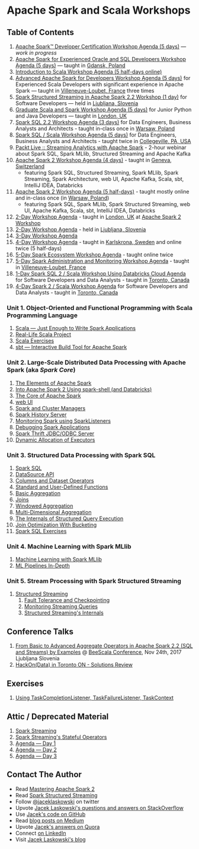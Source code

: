 <a id="toc" />

# Apache Spark and Scala Workshops

## Table of Contents

1. [Apache Spark™ Developer Certification Workshop Agenda (5 days)](http://blog.jaceklaskowski.pl/spark-workshop/slides/00_agenda-5-days-Apache-Spark-Developer-Certification.html) &mdash; _work in progress_
2. [Apache Spark for Experienced Oracle and SQL Developers Workshop Agenda (5 days)](http://blog.jaceklaskowski.pl/spark-workshop/slides/00_agenda-5-days-Apache-Spark-for-Experienced-Oracle-and-SQL-Developers.html) &mdash; taught in [Gdansk, Poland](https://en.wikipedia.org/wiki/Gda%C5%84sk)
3. [Introduction to Scala Workshop Agenda (5 half-days online)](http://blog.jaceklaskowski.pl/spark-workshop/slides/00_agenda-5-days-online-intro-to-scala.html)
4. [Advanced Apache Spark for Developers Workshop Agenda (5 days)](http://blog.jaceklaskowski.pl/spark-workshop/slides/00_agenda-5-days-advanced-spark-developers.html) for Experienced Scala Developers with significant experience in Apache Spark &mdash; taught in [Villeneuve-Loubet, France](https://en.wikipedia.org/wiki/Villeneuve-Loubet) three times
5. [Spark Structured Streaming in Apache Spark 2.2 Workshop (1 day)](http://blog.jaceklaskowski.pl/spark-workshop/slides/00_agenda-1-day-spark-structured-streaming.html) for Software Developers &mdash; held in [Ljubljana, Slovenia](https://en.wikipedia.org/wiki/Ljubljana)
6. [Graduate Scala and Spark Workshop Agenda (5 days)](http://blog.jaceklaskowski.pl/spark-workshop/slides/00_agenda-5-days-graduate-scala-spark.html) for Junior Python and Java Developers &mdash; taught in [London, UK](https://en.wikipedia.org/wiki/London)
7. [Spark SQL 2.2 Workshop Agenda (3 days)](http://blog.jaceklaskowski.pl/spark-workshop/slides/00_agenda-3-days-Spark-SQL.html) for Data Engineers, Business Analysts and Architects - taught in-class once in [Warsaw, Poland](https://en.wikipedia.org/wiki/Warsaw)
8. [Spark SQL / Scala Workshop Agenda (5 days)](http://blog.jaceklaskowski.pl/spark-workshop/slides/00_agenda-5-days-Scala-SparkSQL.html) for Data Engineers, Business Analysts and Architects - taught twice in [Collegeville, PA, USA](https://en.wikipedia.org/wiki/Collegeville,_Pennsylvania)
9. [Packt Live :: Streaming Analytics with Apache Spark](http://blog.jaceklaskowski.pl/spark-workshop/slides/00_Packt_Live_Streaming_Analytics.html) - 2-hour webinar about Spark SQL, Spark MLlib, Structured Streaming and Apache Kafka
10. [Apache Spark 2 Workshop Agenda (4 days)](http://blog.jaceklaskowski.pl/spark-workshop/slides/00_agenda-4-days-Scala-SparkSQL-Streaming-MLlib-Kafka.html) - taught in [Geneva, Switzerland](https://en.wikipedia.org/wiki/Geneva)
    * featuring Spark SQL, Structured Streaming, Spark MLlib, Spark Streaming, Spark Architecture, web UI, Apache Kafka, Scala, sbt, IntelliJ IDEA, Databricks
11. [Apache Spark 2 Workshop Agenda (5 half-days)](http://blog.jaceklaskowski.pl/spark-workshop/slides/00_agenda-5-half-days-Scala-SparkSQL-SparkMLlib-Kafka.html) - taught mostly online and in-class once (in [Warsaw, Poland](https://en.wikipedia.org/wiki/Warsaw))
    * featuring Spark SQL, Spark MLlib, Spark Structured Streaming, web UI, Apache Kafka, Scala, sbt, IntelliJ IDEA, Databricks
12. [2-Day Workshop Agenda](http://blog.jaceklaskowski.pl/spark-workshop/slides/00_agenda-2-days.html) - taught in [London, UK](https://en.wikipedia.org/wiki/London) at [Apache Spark 2 Workshop](http://www.meetup.com/London-Spark-Coding-Dojo/events/233488536/)
13. [2-Day Workshop Agenda](http://blog.jaceklaskowski.pl/spark-workshop/slides/00_agenda-2-days-ljubljana.html) - held in [Ljubljana, Slovenia](https://en.wikipedia.org/wiki/Ljubljana)
14. [3-Day Workshop Agenda](http://blog.jaceklaskowski.pl/spark-workshop/slides/00_agenda.html)
15. [4-Day Workshop Agenda](http://blog.jaceklaskowski.pl/spark-workshop/slides/00_agenda-4-days.html) - taught in [Karlskrona, Sweden](https://en.wikipedia.org/wiki/Karlskrona) and online twice (5 half-days)
16. [5-Day Spark Ecosystem Workshop Agenda](http://blog.jaceklaskowski.pl/spark-workshop/slides/00_agenda-5-days-Spark-Ecosystem.html) - taught online twice
17. [5-Day Spark Administration and Monitoring Workshop Agenda](http://blog.jaceklaskowski.pl/spark-workshop/slides/00_agenda-5-days-Spark-Administration-Monitoring.html) - taught in [Villeneuve-Loubet, France](https://en.wikipedia.org/wiki/Villeneuve-Loubet)
18. [1-Day Spark SQL 2 / Scala Workshop Using Databricks Cloud Agenda](http://blog.jaceklaskowski.pl/spark-workshop/slides/00_agenda-1-day-SparkSQL-Databricks-Cloud.html) for Software Developers and Data Analysts - taught in [Toronto, Canada](https://en.wikipedia.org/wiki/Toronto)
19. [4-Day Spark 2 / Scala Workshop Agenda](http://blog.jaceklaskowski.pl/spark-workshop/slides/00_agenda-4-days-toronto.html) for Software Developers and Data Analysts - taught in [Toronto, Canada](https://en.wikipedia.org/wiki/Toronto)

### Unit 1. Object-Oriented and Functional Programming with Scala Programming Language

1. [Scala &mdash; Just Enough to Write Spark Applications](http://blog.jaceklaskowski.pl/spark-workshop/slides/02_scala.html)
2. [Real-Life Scala Project](http://blog.jaceklaskowski.pl/spark-workshop/slides/02_scala-real-life-project.html)
3. [Scala Exercises](http://blog.jaceklaskowski.pl/spark-workshop/slides/02_scala-exercises.html)
4. [sbt &mdash; Interactive Build Tool for Apache Spark](http://blog.jaceklaskowski.pl/spark-workshop/slides/02_sbt.html)

### Unit 2. Large-Scale Distributed Data Processing with Apache Spark (aka _Spark Core_)

1. [The Elements of Apache Spark](http://blog.jaceklaskowski.pl/spark-workshop/slides/01_introduction-to-spark.html)
2. [Into Apache Spark 2 Using spark-shell (and Databricks)](http://blog.jaceklaskowski.pl/spark-workshop/slides/01_Spark-Intro-Using-Spark-Shell.html)
3. [The Core of Apache Spark](http://blog.jaceklaskowski.pl/spark-workshop/slides/spark-core.html)
4. [web UI](http://blog.jaceklaskowski.pl/spark-workshop/slides/01-spark-core-webui.html)
5. [Spark and Cluster Managers](http://blog.jaceklaskowski.pl/spark-workshop/slides/11_SparkCore-Cluster-Managers.html)
6. [Spark History Server](http://blog.jaceklaskowski.pl/spark-workshop/slides/12_SparkCore-Spark-History-Server.html)
7. [Monitoring Spark using SparkListeners](http://blog.jaceklaskowski.pl/spark-workshop/slides/08_Monitoring_using_SparkListeners.html)
8. [Debugging Spark Applications](http://blog.jaceklaskowski.pl/spark-workshop/slides/02_debugging-spark.html)
9. [Spark Thrift JDBC/ODBC Server](http://blog.jaceklaskowski.pl/spark-workshop/slides/09_SparkSQL-Spark-Thrift-Server.html)
10. [Dynamic Allocation of Executors](http://blog.jaceklaskowski.pl/spark-workshop/slides/07_Spark-Core-Dynamic-Allocation-Of-Executors.html)

### Unit 3. Structured Data Processing with Spark SQL

1. [Spark SQL](http://blog.jaceklaskowski.pl/spark-workshop/slides/spark-sql.html)
2. [DataSource API](http://blog.jaceklaskowski.pl/spark-workshop/slides/01_datasource.html)
3. [Columns and Dataset Operators](http://blog.jaceklaskowski.pl/spark-workshop/slides/spark-sql-columns-and-dataset-operators.html)
4. [Standard and User-Defined Functions](http://blog.jaceklaskowski.pl/spark-workshop/slides/spark-sql-standard-functions-udfs.html)
5. [Basic Aggregation](http://blog.jaceklaskowski.pl/spark-workshop/slides/02-spark-sql-basic-aggregation.html)
6. [Joins](http://blog.jaceklaskowski.pl/spark-workshop/slides/spark-sql-joins.html)
7. [Windowed Aggregation](http://blog.jaceklaskowski.pl/spark-workshop/slides/02-spark-sql-windowed-aggregation.html)
8. [Multi-Dimensional Aggregation](http://blog.jaceklaskowski.pl/spark-workshop/slides/02-spark-sql-multi-dimensional-aggregation.html)
9. [The Internals of Structured Query Execution](http://blog.jaceklaskowski.pl/spark-workshop/slides/spark-sql-internals-of-structured-query-execution.html)
10. [Join Optimization With Bucketing](http://blog.jaceklaskowski.pl/spark-workshop/slides/spark-sql-bucketing.html)
11. [Spark SQL Exercises](http://blog.jaceklaskowski.pl/spark-workshop/slides/spark-sql-exercises.html)

### Unit 4. Machine Learning with Spark MLlib

1. [Machine Learning with Spark MLlib](http://blog.jaceklaskowski.pl/spark-workshop/slides/spark-mllib.html)
2. [ML Pipelines In-Depth](http://blog.jaceklaskowski.pl/spark-workshop/slides/spark-mllib-ml-pipelines.html)

### Unit 5. Stream Processing with Spark Structured Streaming

1. [Structured Streaming](http://blog.jaceklaskowski.pl/spark-workshop/slides/04-structured-streaming.html)
    1. [Fault Tolerance and Checkpointing](http://blog.jaceklaskowski.pl/spark-workshop/slides/structured-streaming-checkpointing.html)
    2. [Monitoring Streaming Queries](http://blog.jaceklaskowski.pl/spark-workshop/slides/structured-streaming-monitoring.html)
    3. [Structured Streaming's Internals](http://blog.jaceklaskowski.pl/spark-workshop/slides/structured-streaming-internals.html)

## Conference Talks

1. [From Basic to Advanced Aggregate Operators in Apache Spark 2.2 (SQL and Streams) by Examples](http://blog.jaceklaskowski.pl/spark-workshop/slides/beescala-nov-24-spark-sql-streaming-from-basic-to-advanced-aggregates.html) @ [BeeScala Conference](https://www.bee-scala.org), Nov 24th, 2017 Ljubljana Slovenia
1. [HackOn(Data) in Toronto ON - Solutions Review](http://blog.jaceklaskowski.pl/spark-workshop/slides/hackondata-solutions-review.html)

## Exercises

1. [Using TaskCompletionListener, TaskFailureListener, TaskContext](http://blog.jaceklaskowski.pl/spark-workshop/slides/exercise-TaskCompletionListener-TaskFailureListener-TaskContext.html)

## Attic / Deprecated Material

1. [Spark Streaming](http://blog.jaceklaskowski.pl/spark-workshop/slides/04_spark_streaming.html)
1. [Spark Streaming's Stateful Operators](http://blog.jaceklaskowski.pl/spark-workshop/slides/04_SparkStreaming-Stateful-Operators.html)
1. [Agenda &mdash; Day 1](http://blog.jaceklaskowski.pl/spark-workshop/slides/01_agenda.html)
1. [Agenda &mdash; Day 2](http://blog.jaceklaskowski.pl/spark-workshop/slides/02_agenda.html)
1. [Agenda &mdash; Day 3](http://blog.jaceklaskowski.pl/spark-workshop/slides/03_agenda.html)

## Contact The Author

* Read [Mastering Apache Spark 2](https://bit.ly/mastering-apache-spark)
* Read [Spark Structured Streaming](https://bit.ly/spark-structured-streaming)
* Follow [@jaceklaskowski](https://twitter.com/jaceklaskowski) on twitter
* Upvote [Jacek Laskowski's questions and answers on StackOverflow](http://stackoverflow.com/users/1305344/jacek-laskowski)
* Use [Jacek's code on GitHub](https://github.com/jaceklaskowski)
* Read [blog posts on Medium](https://medium.com/@jaceklaskowski)
* Upvote [Jacek's answers on Quora](https://www.quora.com/profile/Jacek-Laskowski)
* Connect [on LinkedIn](https://www.linkedin.com/in/jaceklaskowski/)
* Visit [Jacek Laskowski's blog](https://blog.jaceklaskowski.pl)
